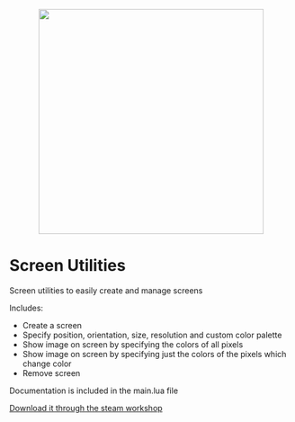 <p align="center">
    <img src="https://github.com/ALVAROPING1/Trailmaker-mods/blob/master/ScreenUtilities/preview.png" width="400" height="400" />
</p>

# Screen Utilities  

Screen utilities to easily create and manage screens  

Includes:  
- Create a screen  
- Specify position, orientation, size, resolution and custom color palette  
- Show image on screen by specifying the colors of all pixels  
- Show image on screen by specifying just the colors of the pixels which change color  
- Remove screen  

Documentation is included in the main.lua file  

[Download it through the steam workshop](https://steamcommunity.com/sharedfiles/filedetails/?id=2511989739)